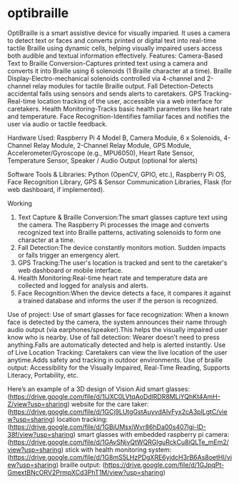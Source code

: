 # optibraille
OptiBraille is a smart assistive device for visually imparied. It uses a camera to detect text or faces and converts printed or digital text into real-time tactile Braille using dynamic cells, helping visually impaired users access both audible and textual information effectively.
Features:
Camera-Based Text to Braille Conversion-Captures printed text using a camera and converts it into Braille using 6 solenoids (1 Braille character at a time).
Braille Display-Electro-mechanical solenoids controlled via 4-channel and 2-channel relay modules for tactile Braille output.
Fall Detection-Detects accidental falls using sensors and sends alerts to caretakers.
GPS Tracking-Real-time location tracking of the user, accessible via a web interface for caretakers.
Health Monitoring-Tracks basic health parameters like heart rate and temperature.
Face Recognition-Identifies familiar faces and notifies the user via audio or tactile feedback.

Hardware Used:
Raspberry Pi 4 Model B, Camera Module, 6 x Solenoids, 4-Channel Relay Module, 2-Channel Relay Module, GPS Module, Accelerometer/Gyroscope (e.g., MPU6050), Heart Rate Sensor, Temperature Sensor, Speaker / Audio Output (optional for alerts)

Software Tools & Libraries:
Python (OpenCV, GPIO, etc.),
Raspberry Pi OS,
Face Recognition Library,
GPS & Sensor Communication Libraries,
Flask (for web dashboard, if implemented).

Working
1. Text Capture & Braille Conversion:The smart glasses capture text using the camera. The Raspberry Pi processes the image and converts recognized text into Braille patterns, activating solenoids to form one character at a time.
2. Fall Detection:The device constantly monitors motion. Sudden impacts or falls trigger an emergency alert.
3. GPS Tracking:The user's location is tracked and sent to the caretaker's web dashboard or mobile interface.
4. Health Monitoring:Real-time heart rate and temperature data are collected and logged for analysis and alerts.
5. Face Recognition:When the device detects a face, it compares it against a trained database and informs the user if the person is recognized.

Use of project:
Use of smart glasses for face recognization:
When a known face is detected by the camera, the system announces their name through audio output (via earphones/speaker).This helps the visually impaired user know who is nearby.
Use of fall detection:
Wearer doesn’t need to press anything.Falls are automatically detected and help is alerted instantly.
Use of Live Location Tracking:
Caretakers can view the live location of the user anytime.Adds safety and tracking in outdoor environments.
Use of braille output:
Accessibility for the Visually Impaired, Real-Time Reading, Supports Literacy, Portability, etc.

Here’s an example of a 3D design of Vision Aid smart glasses:
(https://drive.google.com/file/d/1lJXC0LVtqAoDdlRDR8MLiYQhKt4AmH-Z/view?usp=sharing)
website for the care taker:
(https://drive.google.com/file/d/1GCj9LUtgGstAuyvdAIvFyx2cA3plLgtC/view?usp=sharing)
location tracking:
(https://drive.google.com/file/d/1GBjUMsxiWvr86hDa00s407lgi-ID-38f/view?usp=sharing)
smart glasses with embedded raspberry pi camera:
(https://drive.google.com/file/d/1GAvSNjvQtWQRGIguRckCu8iQLTe_mEm2/view?usp=sharing)
stick with health monitoring system:
(https://drive.google.com/file/d/1G8mS5LHzPDgXRE6yjdcH3rB6As8oetHI/view?usp=sharing)
braille output:
(https://drive.google.com/file/d/1GJpqPt-GmextBNcORV2PrmpXCd3PhT1M/view?usp=sharing)
